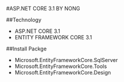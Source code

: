#ASP.NET CORE 3.1 BY NONG

##Technology 
- ASP.NET CORE 3.1
- ENTITY FRAMEWORK CORE 3.1

##Install Packge
- Microsoft.EntityFrameworkCore.SqlServer
- Microsoft.EntityFrameworkCore.Tools
- Microsoft.EntityFrameworkCore.Design
